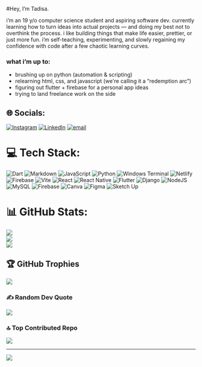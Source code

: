 #Hey, I’m Tadisa.

i’m an 19 y/o computer science student and aspiring software dev. currently learning how to turn ideas into actual projects — and doing my best not to overthink the process.
i like building things that make life easier, prettier, or just more fun. i’m self-teaching, experimenting, and slowly regaining my confidence with code after a few chaotic learning curves.

### what i’m up to:
- brushing up on python (automation & scripting)
- relearning html, css, and javascript (we're calling it a “redemption arc”)
- figuring out flutter + firebase for a personal app ideas
- trying to land freelance work on the side


## 🌐 Socials:
[![Instagram](https://img.shields.io/badge/Instagram-%23E4405F.svg?logo=Instagram&logoColor=white)](https://instagram.com/your_future_pres) [![LinkedIn](https://img.shields.io/badge/LinkedIn-%230077B5.svg?logo=linkedin&logoColor=white)](https://linkedin.com/in/tadisa-chiwira-9953b9289) [![email](https://img.shields.io/badge/Email-D14836?logo=gmail&logoColor=white)](mailto:tadichiwira006@gmail.com) 

# 💻 Tech Stack:
![Dart](https://img.shields.io/badge/dart-%230175C2.svg?style=for-the-badge&logo=dart&logoColor=white) ![Markdown](https://img.shields.io/badge/markdown-%23000000.svg?style=for-the-badge&logo=markdown&logoColor=white) ![JavaScript](https://img.shields.io/badge/javascript-%23323330.svg?style=for-the-badge&logo=javascript&logoColor=%23F7DF1E) ![Python](https://img.shields.io/badge/python-3670A0?style=for-the-badge&logo=python&logoColor=ffdd54) ![Windows Terminal](https://img.shields.io/badge/Windows%20Terminal-%234D4D4D.svg?style=for-the-badge&logo=windows-terminal&logoColor=white) ![Netlify](https://img.shields.io/badge/netlify-%23000000.svg?style=for-the-badge&logo=netlify&logoColor=#00C7B7) ![Firebase](https://img.shields.io/badge/firebase-%23039BE5.svg?style=for-the-badge&logo=firebase) ![Vite](https://img.shields.io/badge/vite-%23646CFF.svg?style=for-the-badge&logo=vite&logoColor=white) ![React](https://img.shields.io/badge/react-%2320232a.svg?style=for-the-badge&logo=react&logoColor=%2361DAFB) ![React Native](https://img.shields.io/badge/react_native-%2320232a.svg?style=for-the-badge&logo=react&logoColor=%2361DAFB) ![Flutter](https://img.shields.io/badge/Flutter-%2302569B.svg?style=for-the-badge&logo=Flutter&logoColor=white) ![Django](https://img.shields.io/badge/django-%23092E20.svg?style=for-the-badge&logo=django&logoColor=white) ![NodeJS](https://img.shields.io/badge/node.js-6DA55F?style=for-the-badge&logo=node.js&logoColor=white) ![MySQL](https://img.shields.io/badge/mysql-4479A1.svg?style=for-the-badge&logo=mysql&logoColor=white) ![Firebase](https://img.shields.io/badge/firebase-a08021?style=for-the-badge&logo=firebase&logoColor=ffcd34) ![Canva](https://img.shields.io/badge/Canva-%2300C4CC.svg?style=for-the-badge&logo=Canva&logoColor=white) ![Figma](https://img.shields.io/badge/figma-%23F24E1E.svg?style=for-the-badge&logo=figma&logoColor=white) ![Sketch Up](https://img.shields.io/badge/SketchUp-005F9E?style=for-the-badge&logo=sketchup&logoColor=white)
# 📊 GitHub Stats:
![](https://github-readme-stats.vercel.app/api?username=Tadisa-Chiwira&theme=synthwave&hide_border=false&include_all_commits=false&count_private=false)<br/>
![](https://nirzak-streak-stats.vercel.app/?user=Tadisa-Chiwira&theme=synthwave&hide_border=false)<br/>
![](https://github-readme-stats.vercel.app/api/top-langs/?username=Tadisa-Chiwira&theme=synthwave&hide_border=false&include_all_commits=false&count_private=false&layout=compact)

## 🏆 GitHub Trophies
![](https://github-profile-trophy.vercel.app/?username=Tadisa-Chiwira&theme=radical&no-frame=false&no-bg=true&margin-w=4)

### ✍️ Random Dev Quote
![](https://quotes-github-readme.vercel.app/api?type=horizontal&theme=radical)

### 🔝 Top Contributed Repo
![](https://github-contributor-stats.vercel.app/api?username=Tadisa-Chiwira&limit=5&theme=dark&combine_all_yearly_contributions=true)

---
[![](https://visitcount.itsvg.in/api?id=Tadisa-Chiwira&icon=0&color=11)](https://visitcount.itsvg.in)

<!-- Proudly created with GPRM ( https://gprm.itsvg.in ) -->
